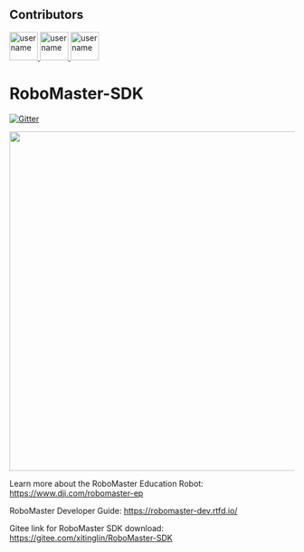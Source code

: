 ## Contributors

<a href="https://github.com/XzoSisT">
  <img src="https://avatars.githubusercontent.com/u/153052833?v=4" width="50px" alt="username"/>
</a>



<a href="https://github.com/lataeqishere">
  <img src="https://avatars.githubusercontent.com/u/151647112?v=4" width="50px" alt="username"/>
</a>

<a href="https://github.com/Jedex2">
  <img src="https://avatars.githubusercontent.com/u/151657971?v=4" width="50px" alt="username"/>
</a>

# RoboMaster-SDK

[![Gitter](https://badges.gitter.im/RoboMaster-SDK/community.svg)](https://gitter.im/RoboMaster-SDK/community?utm_source=badge&utm_medium=badge&utm_campaign=pr-badge)

<img src="docs/source/images/robomaster.jpg" width="600">

Learn more about the RoboMaster Education Robot: https://www.dji.com/robomaster-ep

RoboMaster Developer Guide: https://robomaster-dev.rtfd.io/

Gitee link for RoboMaster SDK download: https://gitee.com/xitinglin/RoboMaster-SDK
